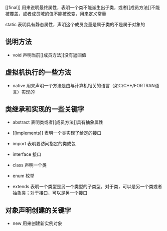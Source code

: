 [[final]] 用来说明最终属性，表明一个类不能派生出子类，或者[[成员方法]]不能被覆盖，或者成员域的值不能被改变，用来定义常量

static 表明具有静态属性，声明这个成员变量是属于类的不是属于对象的

## 说明方法


- void 声明当前[[成员方法]]没有返回值

## 虚拟机执行的一些方法

- native 用来声明一个方法是由与计算机相关的语言（如C/C++/FORTRAN语言）实现的

## 类继承和实现的一些关键字

- abstract 表明类或者[[成员方法]]具有抽象属性

- [[implements]] 表明一个类实现了给定的接口

- import 表明要访问指定的类或包

- interface 接口

- class 声明一个类

- enum 枚举

- extends 表明一个类型是另一个类型的子类型。对于类，可以是另一个类或者抽象类；对于接口，可以是另一个接口

## 对象声明创建的关键字

- new 用来创建新实例对象